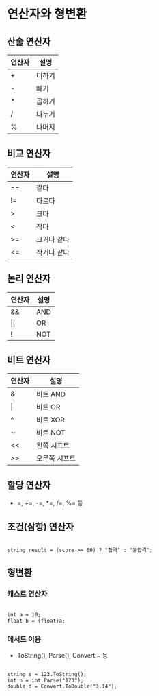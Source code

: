 # 연산자와 형변환

## 산술 연산자

| 연산자 | 설명    |
|--------|---------|
| +      | 더하기  |
| -      | 빼기    |
| *      | 곱하기  |
| /      | 나누기  |
| %      | 나머지  |

## 비교 연산자

| 연산자 | 설명     |
|--------|----------|
| ==     | 같다     |
| !=     | 다르다   |
| >      | 크다     |
| <      | 작다     |
| >=     | 크거나 같다 |
| <=     | 작거나 같다 |

## 논리 연산자

| 연산자 | 설명  |
|--------|-------|
| &&     | AND  |
| \|\|   | OR   |
| !      | NOT  |

## 비트 연산자

| 연산자 | 설명      |
|--------|-----------|
| &      | 비트 AND  |
| \|     | 비트 OR   |
| ^      | 비트 XOR  |
| ~      | 비트 NOT  |
| <<     | 왼쪽 시프트 |
| >>     | 오른쪽 시프트 |

## 할당 연산자

- =, +=, -=, *=, /=, %= 등

## 조건(삼항) 연산자

```

string result = (score >= 60) ? "합격" : "불합격";

```

## 형변환

### 캐스트 연산자

```

int a = 10;
float b = (float)a;

```

### 메서드 이용

- ToString(), Parse(), Convert.~ 등

```

string s = 123.ToString();
int n = int.Parse("123");
double d = Convert.ToDouble("3.14");

```
